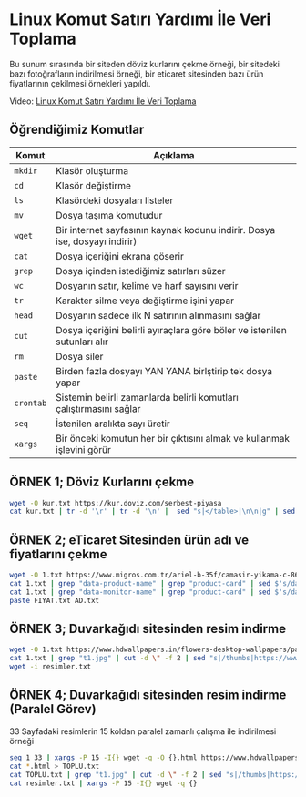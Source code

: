 # Linux Komut Satırı Yardımı İle Veri Toplama
Bu sunum sırasında bir siteden döviz kurlarını çekme örneği, bir sitedeki bazı fotoğrafların indirilmesi örneği, bir eticaret sitesinden bazı ürün fiyatlarının çekilmesi örnekleri yapıldı.

Video: [Linux Komut Satırı Yardımı İle Veri Toplama](https://www.youtube.com/watch?v=Y6YPNln3E70)

## Öğrendiğimiz Komutlar

Komut | Açıklama
---|---
`mkdir` | Klasör oluşturma
`cd` | Klasör değiştirme
`ls` | Klasördeki dosyaları listeler
`mv` | Dosya taşıma komutudur
`wget` | Bir internet sayfasının kaynak kodunu indirir. Dosya ise, dosyayı indirir)
`cat` | Dosya içeriğini ekrana göserir
`grep` | Dosya içinden istediğimiz satırları süzer
`wc` | Dosyanın satır, kelime ve harf sayısını verir
`tr` | Karakter silme veya değiştirme işini yapar
`head` | Dosyanın sadece ilk N satırının alınmasını sağlar
`cut` | Dosya içeriğini belirli ayıraçlara göre böler ve istenilen sutunları alır
`rm` | Dosya siler
`paste` | Birden fazla dosyayı YAN YANA birlştirip tek dosya yapar
`crontab` | Sistemin belirli zamanlarda belirli komutları çalıştırmasını sağlar
`seq` | İstenilen aralıkta sayı üretir
`xargs` | Bir önceki komutun her bir çıktısını almak ve kullanmak işlevini görür


## ÖRNEK 1; Döviz Kurlarını çekme
```bash
wget -O kur.txt https://kur.doviz.com/serbest-piyasa
cat kur.txt | tr -d '\r' | tr -d '\n' |  sed "s|</table>|\n\n|g" | sed "s/<tr/\n\n<tr/g" | grep "time" | sed -e 's/<[^>]*>/\t/g' | tr -s ' ' | cut -f 6,9,11,19 > sonuc.txt
```

## ÖRNEK 2; eTicaret Sitesinden ürün adı ve fiyatlarını çekme
```bash
wget -O 1.txt https://www.migros.com.tr/ariel-b-35f/camasir-yikama-c-86
cat 1.txt | grep "data-product-name" | grep "product-card" | sed $'s/data-product-name/\\\nXXX/g'  | grep "XXX" | cut -d \" -f 2 > AD.txt
cat 1.txt | grep "data-monitor-name" | grep "product-card" | sed $'s/data-monitor-price/\\\nXXX/g' | grep "XXX" | cut -d \" -f 2 > FIYAT.txt
paste FIYAT.txt AD.txt
```

## ÖRNEK 3; Duvarkağıdı sitesinden resim indirme
```bash
wget -O 1.txt https://www.hdwallpapers.in/flowers-desktop-wallpapers/page/1
cat 1.txt | grep "t1.jpg" | cut -d \" -f 2 | sed "s|/thumbs|https://www.hdwallpapers.in/thumbs|g" | sed "s/t1.jpg/t2.jpg/g" > resimler.txt
wget -i resimler.txt
```

## ÖRNEK 4; Duvarkağıdı sitesinden resim indirme (Paralel Görev)
33 Sayfadaki resimlerin 15 koldan paralel zamanlı çalışma ile indirilmesi örneği
```bash
seq 1 33 | xargs -P 15 -I{} wget -q -O {}.html https://www.hdwallpapers.in/flowers-desktop-wallpapers/page/{}
cat *.html > TOPLU.txt
cat TOPLU.txt | grep "t1.jpg" | cut -d \" -f 2 | sed "s|/thumbs|https://www.hdwallpapers.in/thumbs|g" | sed "s/t1.jpg/t2.jpg/g" > resimler.txt
cat resimler.txt | xargs -P 15 -I{} wget -q {}
```
